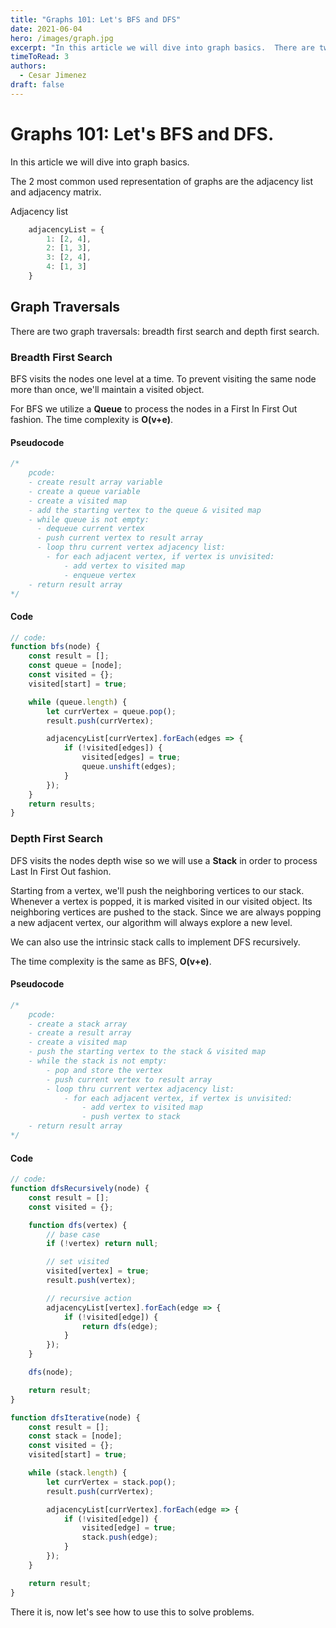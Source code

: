 ```yaml
---
title: "Graphs 101: Let's BFS and DFS"
date: 2021-06-04
hero: /images/graph.jpg
excerpt: "In this article we will dive into graph basics.  There are two graph traversals: breadth first search and depth first search."
timeToRead: 3
authors:
  - Cesar Jimenez
draft: false
---
```


# Graphs 101: Let's BFS and DFS.

In this article we will dive into graph basics.

The 2 most common used representation of graphs are the adjacency list and adjacency matrix.

Adjacency list

```javascript
	adjacencyList = {
		1: [2, 4],
		2: [1, 3],
		3: [2, 4],
		4: [1, 3]
	}
```


## Graph Traversals

There are two graph traversals: breadth first search and depth first search.

### Breadth First Search

BFS visits the nodes one level at a time. To prevent visiting the same node more than once, we'll maintain a visited object.

For BFS we utilize a **Queue** to process the nodes in a First In First Out fashion.  The time complexity is **O(v+e)**.

#### Pseudocode

```javascript
/*
	pcode:
	- create result array variable
	- create a queue variable
	- create a visited map
	- add the starting vertex to the queue & visited map
	- while queue is not empty:
	  - dequeue current vertex
	  - push current vertex to result array
	  - loop thru current vertex adjacency list:
	    - for each adjacent vertex, if vertex is unvisited:
	    	- add vertex to visited map
	    	- enqueue vertex
	- return result array
*/
```

#### Code

```javascript
// code:
function bfs(node) {
	const result = [];
	const queue = [node];
	const visited = {};
	visited[start] = true;

	while (queue.length) {
		let currVertex = queue.pop();
		result.push(currVertex);

		adjacencyList[currVertex].forEach(edges => {
			if (!visited[edges]) {
				visited[edges] = true;
				queue.unshift(edges);
			}
		});
	}
	return results;
}
```

### Depth First Search

DFS visits the nodes depth wise so we will use a **Stack** in order to process Last In First Out fashion.

Starting from a vertex, we'll push the neighboring vertices to our stack.  Whenever a vertex is popped, it is marked visited in our visited object. Its neighboring vertices are pushed to the stack.  Since we are always popping a new adjacent vertex, our algorithm will always explore a new level.

We can also use the intrinsic stack calls to implement DFS recursively.

The time complexity is the same as BFS, **O(v+e)**.

#### Pseudocode

```javascript
/*
	pcode:
	- create a stack array
	- create a result array
	- create a visited map
	- push the starting vertex to the stack & visited map
	- while the stack is not empty:
		- pop and store the vertex
		- push current vertex to result array
		- loop thru current vertex adjacency list:
			- for each adjacent vertex, if vertex is unvisited:
				- add vertex to visited map
				- push vertex to stack
	- return result array
*/
```

#### Code

```javascript
// code:
function dfsRecursively(node) {
	const result = [];
	const visited = {};

	function dfs(vertex) {
		// base case
		if (!vertex) return null;

		// set visited
		visited[vertex] = true;
		result.push(vertex);

		// recursive action
		adjacencyList[vertex].forEach(edge => {
			if (!visited[edge]) {
				return dfs(edge);
			}
		});
	}

	dfs(node);

	return result;
}

function dfsIterative(node) {
	const result = [];
	const stack = [node];
	const visited = {};
	visited[start] = true;

	while (stack.length) {
		let currVertex = stack.pop();
		result.push(currVertex);

		adjacencyList[currVertex].forEach(edge => {
			if (!visited[edge]) {
				visited[edge] = true;
				stack.push(edge);
			}
		});
	}

	return result;
}
```

There it is, now let's see how to use this to solve problems.

